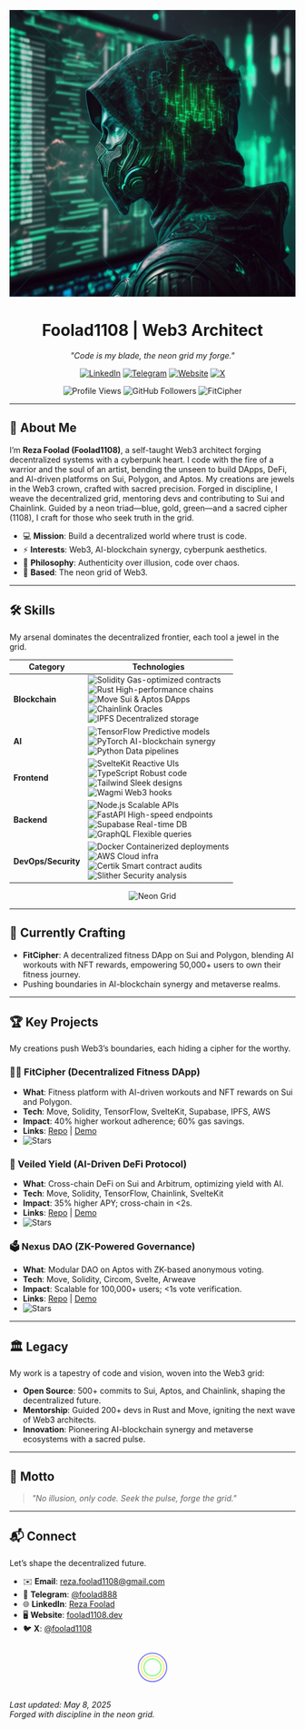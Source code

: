 <p align="center">
  <img src="https://raw.githubusercontent.com/foolad1108/foolad1108/main/image.jpeg" alt="Neon Matrix Cyberpunk Banner" width="600"/>
</p>

<h1 align="center">Foolad1108 | Web3 Architect</h1>

<p align="center">
  <em>"Code is my blade, the neon grid my forge."</em>
</p>

<p align="center">
  <a href="https://www.linkedin.com/in/reza-foolad-0abaab22b"><img src="https://img.shields.io/badge/LinkedIn-%23E6E6FA.svg?style=flat-square&logo=linkedin&labelColor=%23E6E6FA&color=%23F5F5F5" alt="LinkedIn"/></a>
  <a href="https://t.me/foolad888"><img src="https://img.shields.io/badge/Telegram-%23BA55D3.svg?style=flat-square&logo=telegram&labelColor=%23BA55D3&color=%23F5F5F5" alt="Telegram"/></a>
  <a href="https://foolad1108.dev"><img src="https://img.shields.io/badge/Website-%2300BFFF.svg?style=flat-square&logo=google-chrome&labelColor=%2300BFFF&color=%23F5F5F5" alt="Website"/></a>
  <a href="https://x.com/foolad1108"><img src="https://img.shields.io/badge/X-%23FF4040.svg?style=flat-square&logo=x&labelColor=%23FF4040&color=%23F5F5F5" alt="X"/></a>
</p>

<p align="center">
  <img src="https://komarev.com/ghpvc/?username=foolad1108&color=brightgreen" alt="Profile Views"/>
  <img src="https://img.shields.io/github/followers/foolad1108?style=social" alt="GitHub Followers"/>
  <img src="https://img.shields.io/badge/Now%20Building-FitCipher-%2300FF00.svg?style=flat-square&labelColor=%2300FF00&color=%23F5F5F5" alt="FitCipher"/>
</p>

---

## 🌌 About Me
I’m **Reza Foolad (Foolad1108)**, a self-taught Web3 architect forging decentralized systems with a cyberpunk heart. I code with the fire of a warrior and the soul of an artist, bending the unseen to build DApps, DeFi, and AI-driven platforms on Sui, Polygon, and Aptos. My creations are jewels in the Web3 crown, crafted with sacred precision. Forged in discipline, I weave the decentralized grid, mentoring devs and contributing to Sui and Chainlink. Guided by a neon triad—blue, gold, green—and a sacred cipher (1108), I craft for those who seek truth in the grid.

- 💻 **Mission**: Build a decentralized world where trust is code.
- ⚡ **Interests**: Web3, AI-blockchain synergy, cyberpunk aesthetics.
- 🧠 **Philosophy**: Authenticity over illusion, code over chaos.
- 📍 **Based**: The neon grid of Web3.

---

## 🛠 Skills
My arsenal dominates the decentralized frontier, each tool a jewel in the grid.

| **Category**         | **Technologies**                                                                 |
|----------------------|---------------------------------------------------------------------------------|
| **Blockchain**       | <img src="https://img.shields.io/badge/Solidity-%23E6E6FA.svg?style=flat-square&logo=solidity&labelColor=%23E6E6FA&color=%23F5F5F5" alt="Solidity"/> Gas-optimized contracts<br><img src="https://img.shields.io/badge/Rust-%23E6E6FA.svg?style=flat-square&logo=rust&labelColor=%23E6E6FA&color=%23F5F5F5" alt="Rust"/> High-performance chains<br><img src="https://img.shields.io/badge/Move-%23E6E6FA.svg?style=flat-square&labelColor=%23E6E6FA&color=%23F5F5F5" alt="Move"/> Sui & Aptos DApps<br><img src="https://img.shields.io/badge/Chainlink-%23E6E6FA.svg?style=flat-square&logo=chainlink&labelColor=%23E6E6FA&color=%23F5F5F5" alt="Chainlink"/> Oracles<br><img src="https://img.shields.io/badge/IPFS-%23E6E6FA.svg?style=flat-square&logo=ipfs&labelColor=%23E6E6FA&color=%23F5F5F5" alt="IPFS"/> Decentralized storage |
| **AI**               | <img src="https://img.shields.io/badge/TensorFlow-%23BA55D3.svg?style=flat-square&logo=tensorflow&labelColor=%23BA55D3&color=%23F5F5F5" alt="TensorFlow"/> Predictive models<br><img src="https://img.shields.io/badge/PyTorch-%23BA55D3.svg?style=flat-square&logo=pytorch&labelColor=%23BA55D3&color=%23F5F5F5" alt="PyTorch"/> AI-blockchain synergy<br><img src="https://img.shields.io/badge/Python-%23BA55D3.svg?style=flat-square&logo=python&labelColor=%23BA55D3&color=%23F5F5F5" alt="Python"/> Data pipelines |
| **Frontend**         | <img src="https://img.shields.io/badge/SvelteKit-%2300BFFF.svg?style=flat-square&logo=svelte&labelColor=%2300BFFF&color=%23F5F5F5" alt="SvelteKit"/> Reactive UIs<br><img src="https://img.shields.io/badge/TypeScript-%2300BFFF.svg?style=flat-square&logo=typescript&labelColor=%2300BFFF&color=%23F5F5F5" alt="TypeScript"/> Robust code<br><img src="https://img.shields.io/badge/TailwindCSS-%2300BFFF.svg?style=flat-square&logo=tailwind-css&labelColor=%2300BFFF&color=%23F5F5F5" alt="Tailwind"/> Sleek designs<br><img src="https://img.shields.io/badge/Wagmi-%2300BFFF.svg?style=flat-square&labelColor=%2300BFFF&color=%23F5F5F5" alt="Wagmi"/> Web3 hooks |
| **Backend**          | <img src="https://img.shields.io/badge/Node.js-%23FF4040.svg?style=flat-square&logo=node.js&labelColor=%23FF4040&color=%23F5F5F5" alt="Node.js"/> Scalable APIs<br><img src="https://img.shields.io/badge/FastAPI-%23FF4040.svg?style=flat-square&logo=fastapi&labelColor=%23FF4040&color=%23F5F5F5" alt="FastAPI"/> High-speed endpoints<br><img src="https://img.shields.io/badge/Supabase-%23FF4040.svg?style=flat-square&logo=supabase&labelColor=%23FF4040&color=%23F5F5F5" alt="Supabase"/> Real-time DB<br><img src="https://img.shields.io/badge/GraphQL-%23FF4040.svg?style=flat-square&logo=graphql&labelColor=%23FF4040&color=%23F5F5F5" alt="GraphQL"/> Flexible queries |
| **DevOps/Security**  | <img src="https://img.shields.io/badge/Docker-%23E6E6FA.svg?style=flat-square&logo=docker&labelColor=%23E6E6FA&color=%23F5F5F5" alt="Docker"/> Containerized deployments<br><img src="https://img.shields.io/badge/AWS-%23E6E6FA.svg?style=flat-square&logo=amazon-aws&labelColor=%23E6E6FA&color=%23F5F5F5" alt="AWS"/> Cloud infra<br><img src="https://img.shields.io/badge/Certik-%23E6E6FA.svg?style=flat-square&labelColor=%23E6E6FA&color=%23F5F5F5" alt="Certik"/> Smart contract audits<br><img src="https://img.shields.io/badge/Slither-%23E6E6FA.svg?style=flat-square&labelColor=%23E6E6FA&color=%23F5F5F5" alt="Slither"/> Security analysis |

<p align="center">
  <img src="https://img.shields.io/badge/Forged%20in-Neon%20Grid-%2300FF00.svg?style=flat-square&labelColor=%2300FF00&color=%23F5F5F5" alt="Neon Grid"/>
</p>

---

## 🌟 Currently Crafting
- **FitCipher**: A decentralized fitness DApp on Sui and Polygon, blending AI workouts with NFT rewards, empowering 50,000+ users to own their fitness journey.
- Pushing boundaries in AI-blockchain synergy and metaverse realms.

---

## 🏆 Key Projects
My creations push Web3’s boundaries, each hiding a cipher for the worthy.

### 🏋️‍♂️ FitCipher (Decentralized Fitness DApp)
- **What**: Fitness platform with AI-driven workouts and NFT rewards on Sui and Polygon.
- **Tech**: Move, Solidity, TensorFlow, SvelteKit, Supabase, IPFS, AWS
- **Impact**: 40% higher workout adherence; 60% gas savings.
- **Links**: [Repo](https://github.com/foolad1108/fitcipher) | [Demo](https://fitcipher.foolad1108.dev)
- <img src="https://img.shields.io/github/stars/foolad1108/fitcipher?style=social" alt="Stars"/>

### 💸 Veiled Yield (AI-Driven DeFi Protocol)
- **What**: Cross-chain DeFi on Sui and Arbitrum, optimizing yield with AI.
- **Tech**: Move, Solidity, TensorFlow, Chainlink, SvelteKit
- **Impact**: 35% higher APY; cross-chain in <2s.
- **Links**: [Repo](https://github.com/foolad1108/veiled-yield) | [Demo](https://veiled-yield.foolad1108.dev)
- <img src="https://img.shields.io/github/stars/foolad1108/veiled-yield?style=social" alt="Stars"/>

### 🗳️ Nexus DAO (ZK-Powered Governance)
- **What**: Modular DAO on Aptos with ZK-based anonymous voting.
- **Tech**: Move, Solidity, Circom, Svelte, Arweave
- **Impact**: Scalable for 100,000+ users; <1s vote verification.
- **Links**: [Repo](https://github.com/foolad1108/nexus-dao) | [Demo](https://nexus-dao.foolad1108.dev)
- <img src="https://img.shields.io/github/stars/foolad1108/nexus-dao?style=social" alt="Stars"/>

---

## 🏛️ Legacy
My work is a tapestry of code and vision, woven into the Web3 grid:
- **Open Source**: 500+ commits to Sui, Aptos, and Chainlink, shaping the decentralized future.
- **Mentorship**: Guided 200+ devs in Rust and Move, igniting the next wave of Web3 architects.
- **Innovation**: Pioneering AI-blockchain synergy and metaverse ecosystems with a sacred pulse.

---

## 📜 Motto
> *"No illusion, only code. Seek the pulse, forge the grid."*

---

## 📬 Connect
Let’s shape the decentralized future.

- ✉️ **Email**: reza.foolad1108@gmail.com
- 💬 **Telegram**: [@foolad888](https://t.me/foolad888)
- 🌐 **LinkedIn**: [Reza Foolad](https://www.linkedin.com/in/reza-foolad-0abaab22b)
- 🖥️ **Website**: [foolad1108.dev](https://foolad1108.dev)
- 🐦 **X**: [@foolad1108](https://x.com/foolad1108)

<p align="center">
  <!-- Hidden cipher: Base64 encoded "O Lord, hasten the relief of our Imam" -->
  <img src="data:image/png;base64,TyBMb3JkLCBoYXN0ZW4gdGhlIHJlbGllZiBvZiBvdXIgSW1hbQ==" alt="Cipher" style="display:none;"/>
  <!-- Sacred cipher: 1108, guided by the neon triad -->
  <svg width="100" height="60" style="margin: 10px;">
    <circle cx="50" cy="30" r="25" fill="none" stroke="#00f" stroke-width="2" opacity="0.5"/>
    <circle cx="50" cy="30" r="20" fill="none" stroke="#ffd700" stroke-width="2" opacity="0.5"/>
    <circle cx="50" cy="30" r="15" fill="none" stroke="#0f0" stroke-width="2" opacity="0.5"/>
    <text x="42" y="35" fill="#fff" font-size="14" font-family="Arial" opacity="0" class="cipher-text">غ ق ح</text>
    <style>
      svg:hover .cipher-text { opacity: 1; transition: opacity 0.5s; }
    </style>
  </svg>
</p>

*Last updated: May 8, 2025*  
*Forged with discipline in the neon grid.*